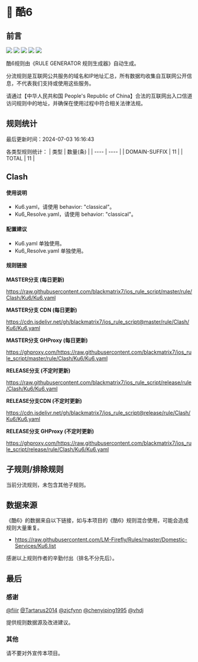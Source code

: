 # 🧸 酷6

## 前言

![](https://shields.io/badge/-移除重复规则-ff69b4) ![](https://shields.io/badge/-DOMAIN与DOMAIN--SUFFIX合并-green) ![](https://shields.io/badge/-DOMAIN--SUFFIX间合并-critical) ![](https://shields.io/badge/-DOMAIN--SUFFIX与DOMAIN--KEYWORD合并-blue) ![](https://shields.io/badge/-IP--CIDR(6)合并-blueviolet) 

酷6规则由《RULE GENERATOR 规则生成器》自动生成。

分流规则是互联网公共服务的域名和IP地址汇总，所有数据均收集自互联网公开信息，不代表我们支持或使用这些服务。

请通过【中华人民共和国 People's Republic of China】合法的互联网出入口信道访问规则中的地址，并确保在使用过程中符合相关法律法规。

## 规则统计

最后更新时间：2024-07-03 16:16:43

各类型规则统计：
| 类型 | 数量(条)  | 
| ---- | ----  |
| DOMAIN-SUFFIX | 11  | 
| TOTAL | 11  | 


## Clash 

#### 使用说明
- Ku6.yaml，请使用 behavior: "classical"。
- Ku6_Resolve.yaml，请使用 behavior: "classical"。

#### 配置建议
- Ku6.yaml 单独使用。
- Ku6_Resolve.yaml 单独使用。

#### 规则链接
**MASTER分支 (每日更新)**

https://raw.githubusercontent.com/blackmatrix7/ios_rule_script/master/rule/Clash/Ku6/Ku6.yaml

**MASTER分支 CDN (每日更新)**

https://cdn.jsdelivr.net/gh/blackmatrix7/ios_rule_script@master/rule/Clash/Ku6/Ku6.yaml

**MASTER分支 GHProxy (每日更新)**

https://ghproxy.com/https://raw.githubusercontent.com/blackmatrix7/ios_rule_script/master/rule/Clash/Ku6/Ku6.yaml

**RELEASE分支 (不定时更新)**

https://raw.githubusercontent.com/blackmatrix7/ios_rule_script/release/rule/Clash/Ku6/Ku6.yaml

**RELEASE分支CDN (不定时更新)**

https://cdn.jsdelivr.net/gh/blackmatrix7/ios_rule_script@release/rule/Clash/Ku6/Ku6.yaml

**RELEASE分支 GHProxy (不定时更新)**

https://ghproxy.com/https://raw.githubusercontent.com/blackmatrix7/ios_rule_script/release/rule/Clash/Ku6/Ku6.yaml

## 子规则/排除规则


当前分流规则，未包含其他子规则。

## 数据来源

《酷6》的数据来自以下链接，如与本项目的《酷6》规则混合使用，可能会造成规则大量重复。

- https://raw.githubusercontent.com/LM-Firefly/Rules/master/Domestic-Services/Ku6.list


感谢以上规则作者的辛勤付出（排名不分先后）。

## 最后

### 感谢

[@fiiir](https://github.com/fiiir) [@Tartarus2014](https://github.com/Tartarus2014) [@zjcfynn](https://github.com/zjcfynn) [@chenyiping1995](https://github.com/chenyiping1995) [@vhdj](https://github.com/vhdj)

提供规则数据源及改进建议。

### 其他

请不要对外宣传本项目。